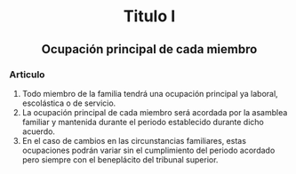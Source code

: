 <h1 align="center">Titulo I</h1>
<h2 align="center">Ocupación principal de cada miembro</h2>

### Articulo 

1. Todo miembro de la familia tendrá una ocupación principal ya laboral, escolástica o de servicio.
2. La ocupación principal de cada miembro será acordada por la asamblea familiar y mantenida durante el periodo establecido durante dicho acuerdo.
3. En el caso de cambios en las circunstancias familiares, estas ocupaciones podrán variar sin el cumplimiento del periodo acordado pero siempre con el beneplácito del tribunal superior.

